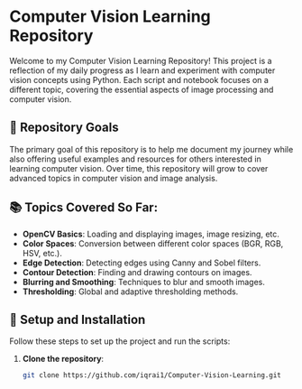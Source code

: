 # Computer Vision Learning Repository

Welcome to my Computer Vision Learning Repository! This project is a reflection of my daily progress as I learn and experiment with computer vision concepts using Python. Each script and notebook focuses on a different topic, covering the essential aspects of image processing and computer vision.

## 🚀 Repository Goals
The primary goal of this repository is to help me document my journey while also offering useful examples and resources for others interested in learning computer vision. Over time, this repository will grow to cover advanced topics in computer vision and image analysis.

## 📚 Topics Covered So Far:
- **OpenCV Basics**: Loading and displaying images, image resizing, etc.
- **Color Spaces**: Conversion between different color spaces (BGR, RGB, HSV, etc.).
- **Edge Detection**: Detecting edges using Canny and Sobel filters.
- **Contour Detection**: Finding and drawing contours on images.
- **Blurring and Smoothing**: Techniques to blur and smooth images.
- **Thresholding**: Global and adaptive thresholding methods.

## 🔧 Setup and Installation
Follow these steps to set up the project and run the scripts:

1. **Clone the repository**:
   ```bash
   git clone https://github.com/iqrai1/Computer-Vision-Learning.git
